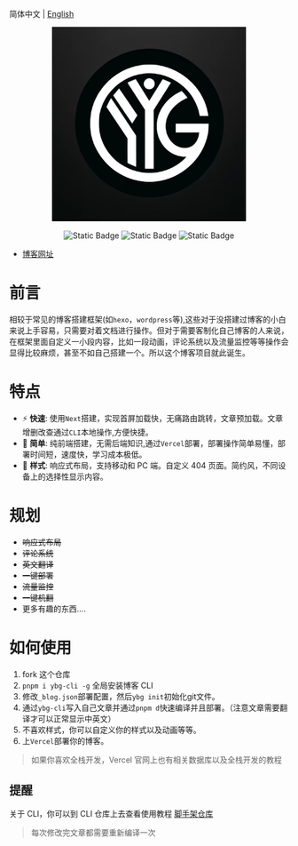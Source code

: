 简体中文 | [English](./README.en-US.md)

<p align="center">
<a href="https://yyblog-gamma.vercel.app/about">
  <img src="./app/favicon.ico" alt="yyblog Logo" width="350">
</a>
</p>
<div align="center">

<img alt="Static Badge" src="https://img.shields.io/badge/v21.6-gray?style=flat&logo=nodedotjs&logoColor=brightgreen&label=Node&labelColor=white">
<img alt="Static Badge" src="https://img.shields.io/badge/v14.0-gray?style=flat&logo=nextdotjs&logoColor=black&label=Next&labelColor=white">
<img alt="Static Badge" src="https://img.shields.io/badge/v3.3-gray?style=flat&logo=tailwindcss&logoColor=%2306B6D4&label=Tailwind&labelColor=white">

</div>

- [博客网址](https://yyblog-gamma.vercel.app/)

# 前言

相较于常见的博客搭建框架(如`hexo`，`wordpress`等),这些对于没搭建过博客的小白来说上手容易，只需要对着文档进行操作。但对于需要客制化自己博客的人来说，在框架里面自定义一小段内容，比如一段动画，评论系统以及流量监控等等操作会显得比较麻烦，甚至不如自己搭建一个。所以这个博客项目就此诞生。

# 特点

- ⚡ **快速**: 使用`Next`搭建，实现首屏加载快，无痛路由跳转，文章预加载。文章增删改查通过`CLI`本地操作,方便快捷。
- 🌱 **简单**: 纯前端搭建，无需后端知识,通过`Vercel`部署，部署操作简单易懂，部署时间短，速度快，学习成本极低。
- 🔮 **样式**: 响应式布局，支持移动和 PC 端。自定义 404 页面。简约风，不同设备上的选择性显示内容。

# 规划

- ~~响应式布局~~
- ~~评论系统~~
- ~~英文翻译~~
- ~~一键部署~~
- ~~流量监控~~
- ~~一键机翻~~
- 更多有趣的东西....

# 如何使用

1. fork 这个仓库
2. `pnpm i ybg-cli -g` 全局安装博客 CLI
3. 修改`_blog.json`部署配置，然后`ybg init`初始化git文件。
4. 通过`ybg-cli`写入自己文章并通过`pnpm d`快速编译并且部署。（注意文章需要翻译才可以正常显示中英文）
5. 不喜欢样式，你可以自定义你的样式以及动画等等。
6. 上`Vercel`部署你的博客。

> 如果你喜欢全栈开发，Vercel 官网上也有相关数据库以及全栈开发的教程

## 提醒

关于 CLI，你可以到 CLI 仓库上去查看使用教程 [脚手架仓库](https://github.com/YYGod0120/YBG-cli)

> 每次修改完文章都需要重新编译一次
